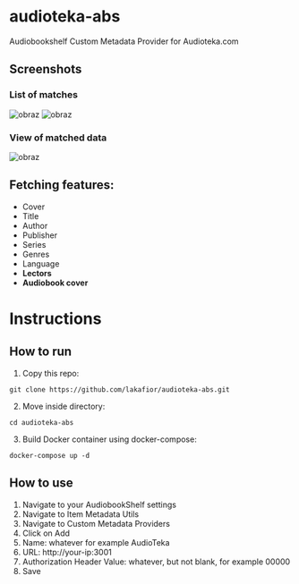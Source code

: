 # audioteka-abs
Audiobookshelf Custom Metadata Provider for Audioteka.com

## Screenshots

### List of matches
![obraz](https://github.com/user-attachments/assets/411b5897-38cf-4c31-bb1c-4b4dfb62d02c)
![obraz](https://github.com/user-attachments/assets/d470bb59-9d42-4c32-a65c-2f14b81cc71b)


### View of matched data
![obraz](https://github.com/user-attachments/assets/5fd7bc59-e43a-497d-adb6-a4563b217a36)

## Fetching features:
- Cover
- Title
- Author
- Publisher
- Series
- Genres
- Language
- **Lectors**
- **Audiobook cover**

# Instructions

## How to run
1. Copy this repo:
```
git clone https://github.com/lakafior/audioteka-abs.git
```
2. Move inside directory:
```
cd audioteka-abs
```
3. Build Docker container using docker-compose:
```
docker-compose up -d
```

## How to use
1. Navigate to your AudiobookShelf settings
2. Navigate to Item Metadata Utils
3. Navigate to Custom Metadata Providers
4. Click on Add
5. Name: whatever for example AudioTeka
6. URL: http://your-ip:3001
7. Authorization Header Value: whatever, but not blank, for example 00000
8. Save
